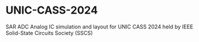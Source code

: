 # UNIC-CASS-2024
SAR ADC Analog IC simulation and layout for UNIC CASS 2024 held by IEEE Solid-State Circuits Society (SSCS) 
